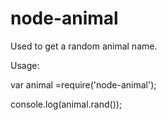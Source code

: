 node-animal
===========

Used to get a random animal name.

Usage:

var animal =require('node-animal');

console.log(animal.rand());
